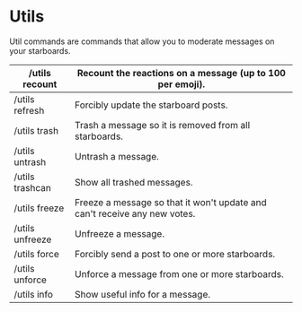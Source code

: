 # Utils

Util commands are commands that allow you to moderate messages on your starboards.

| /utils recount  | Recount the reactions on a message (up to 100 per emoji).                 |
| --------------- | ------------------------------------------------------------------------- |
| /utils refresh  | Forcibly update the starboard posts.                                      |
| /utils trash    | Trash a message so it is removed from all starboards.                     |
| /utils untrash  | Untrash a message.                                                        |
| /utils trashcan | Show all trashed messages.                                                |
| /utils freeze   | Freeze a message so that it won't update and can't receive any new votes. |
| /utils unfreeze | Unfreeze a message.                                                       |
| /utils force    | Forcibly send a post to one or more starboards.                           |
| /utils unforce  | Unforce a message from one or more starboards.                            |
| /utils info     | Show useful info for a message.                                           |
